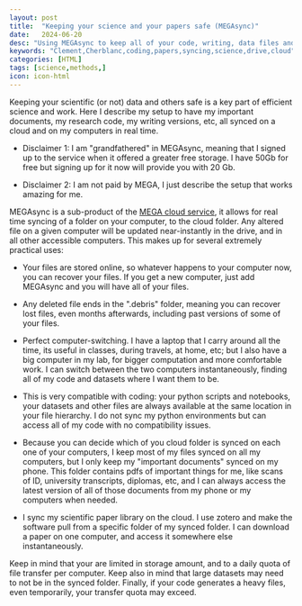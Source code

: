 ```yaml
---
layout: post
title:  "Keeping your science and your papers safe (MEGAsync)"
date:   2024-06-20
desc: "Using MEGAsync to keep all of your code, writing, data files and paper library safe"
keywords: "Clement,Cherblanc,coding,papers,syncing,science,drive,cloud"
categories: [HTML]
tags: [science,methods,]
icon: icon-html
---
```


Keeping your scientific (or not) data and others safe is a key part of efficient science and work. Here I describe my setup to have my important documents, my research code, my writing versions, etc, all synced on a cloud and on my computers in real time.

- Disclaimer 1: I am "grandfathered" in MEGAsync, meaning that I signed up to the service when it offered a greater free storage. I have 50Gb for free but signing up for it now will provide you with 20 Gb.

- Disclaimer 2: I am not paid by MEGA, I just describe the setup that works amazing for me.
	
MEGAsync is a sub-product of the [MEGA cloud service](https://mega.nz), it allows for real time syncing of a folder on your computer, to the cloud folder. Any altered file on a given computer will be updated near-instantly in the drive, and in all other accessible computers. This makes up for several extremely practical uses:

- Your files are stored online, so whatever happens to your computer now, you can recover your files. If you get a new computer, just add MEGAsync and you will have all of your files.

- Any deleted file ends in the ".debris" folder, meaning you can recover lost files, even months afterwards, including past versions of some of your files.

- Perfect computer-switching. I have a laptop that I carry around all the time, its useful in classes, during travels, at home, etc; but I also have a big computer in my lab, for bigger computation and more comfortable work. I can switch between the two computers instantaneously, finding all of my code and datasets where I want them to be.

- This is very compatible with coding: your python scripts and notebooks, your datasets and other files are always available at the same location in your file hierarchy. I do not sync my python environments but can access all of my code with no compatibility issues.

- Because you can decide which of you cloud folder is synced on each one of your computers, I keep most of my files synced on all my computers, but I only keep my "important documents" synced on my phone. This folder contains pdfs of important things for me, like scans of ID, university transcripts, diplomas, etc, and I can always access the latest version of all of those documents from my phone or my computers when needed.

- I sync my scientific paper library on the cloud. I use zotero and make the software pull from a specific folder of my synced folder. I can download a paper on one computer, and access it somewhere else instantaneously.
	
Keep in mind that your are limited in storage amount, and to a daily quota of file transfer per computer. Keep also in mind that large datasets may need to not be in the synced folder. Finally, if your code generates a heavy files, even temporarily, your transfer quota may exceed.

